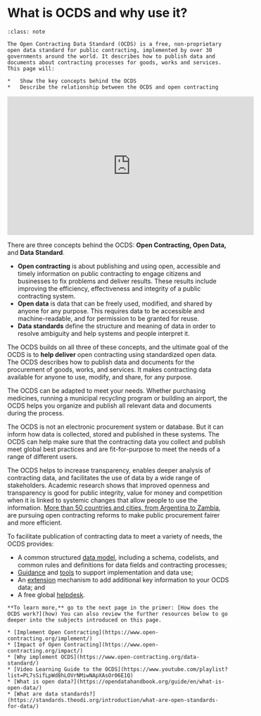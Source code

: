 # What is OCDS and why use it?

```{admonition} Objectives
:class: note

The Open Contracting Data Standard (OCDS) is a free, non-proprietary open data standard for public contracting, implemented by over 30 governments around the world. It describes how to publish data and documents about contracting processes for goods, works and services. This page will:

*   Show the key concepts behind the OCDS
*   Describe the relationship between the OCDS and open contracting
```

<iframe width="560" height="315" src="https://www.youtube-nocookie.com/embed/ucPEID4DsyI?start=1" title="YouTube video player" frameborder="0" allow="accelerometer; autoplay; clipboard-write; encrypted-media; gyroscope; picture-in-picture" allowfullscreen></iframe>

There are three concepts behind the OCDS: **Open Contracting, Open Data,** and **Data Standard**.

* **Open contracting** is about publishing and using open, accessible and timely information on public contracting to engage citizens and businesses to fix problems and deliver results. These results include improving the efficiency, effectiveness and integrity of a public contracting system.
* **Open data** is data that can be freely used, modified, and shared by anyone for any purpose. This requires data to be accessible and machine-readable, and for permission to be granted for reuse.
* **Data standards** define the structure and meaning of data in order to resolve ambiguity and help systems and people interpret it.

The OCDS builds on all three of these concepts, and the ultimate goal of the OCDS is to **help deliver** open contracting using standardized open data. The OCDS describes how to publish data and documents for the procurement of goods, works, and services. It makes contracting data available for anyone to use, modify, and share, for any purpose.

The OCDS can be adapted to meet your needs. Whether purchasing medicines, running a municipal recycling program or building an airport, the OCDS helps you organize and publish all relevant data and documents during the process.

The OCDS is not an electronic procurement system or database. But it can inform how data is collected, stored and published in these systems. The OCDS can help make sure that the contracting data you collect and publish meet global best practices and are fit-for-purpose to meet the needs of a range of different users.

The OCDS helps to increase transparency, enables deeper analysis of contracting data, and facilitates the use of data by a wide range of stakeholders. Academic research shows that improved openness and transparency is good for public integrity, value for money and competition when it is linked to systemic changes that allow people to use the information. [More than 50 countries and cities, from Argentina to Zambia](https://www.open-contracting.org/impact/), are pursuing open contracting reforms to make public procurement fairer and more efficient.

To facilitate publication of contracting data to meet a variety of needs, the OCDS provides:

* A common structured [data model](https://standard.open-contracting.org/latest/en/schema/), including a schema, codelists, and common rules and definitions for data fields and contracting processes;
* [Guidance](https://standard.open-contracting.org/latest/en/guidance/) and [tools](https://www.open-contracting.org/resources/open-contracting-tools-directory/) to support implementation and data use;
* An [extension](https://standard.open-contracting.org/latest/en/guidance/map/extensions/) mechanism to add additional key information to your OCDS data; and
* A free global [helpdesk](https://standard.open-contracting.org/latest/en/support/#ocds-helpdesk).

```{note}
**To learn more,** go to the next page in the primer: [How does the OCDS work?](how) You can also review the further resources below to go deeper into the subjects introduced on this page.

* [Implement Open Contracting](https://www.open-contracting.org/implement/)
* [Impact of Open Contracting](https://www.open-contracting.org/impact/)
* [Why implement OCDS](https://www.open-contracting.org/data-standard/)
* [Video Learning Guide to the OCDS](https://www.youtube.com/playlist?list=PL7sSifLpWd8hLOVrNMiwNApXAsOr06E1Q)
* [What is open data?](https://opendatahandbook.org/guide/en/what-is-open-data/)
* [What are data standards?](https://standards.theodi.org/introduction/what-are-open-standards-for-data/)
```
